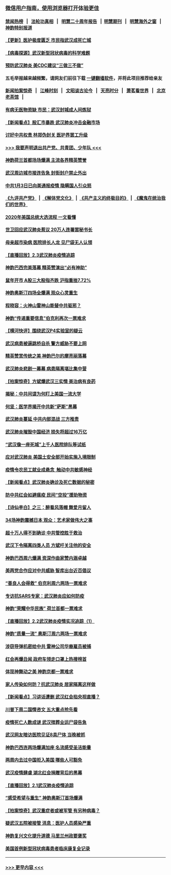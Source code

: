 ### [微信用户指南，使用浏览器打开体验更佳](https://github.com/gfw-breaker/banned-news1/blob/master/indexes/wechat-guide.md?t=0)
#### [禁闻热榜](热点新闻.md?t=0)  &nbsp;&nbsp;|&nbsp;&nbsp; [法轮功真相](https://github.com/gfw-breaker/truth/blob/master/README.md?t=0) &nbsp;&nbsp;|&nbsp;&nbsp; [明慧二十周年报告](https://github.com/gfw-breaker/mh-reports/blob/master/README.md?t=0) &nbsp;&nbsp;|&nbsp;&nbsp;[明慧期刊](https://github.com/gfw-breaker/mh-qikan) &nbsp;&nbsp;|&nbsp;&nbsp; [明慧海外之窗](https://github.com/gfw-breaker/mh-news/blob/master/README.md?t=0) &nbsp;&nbsp;|&nbsp;&nbsp; [神韵特别报道](https://github.com/gfw-breaker/mh-news/blob/master/shenyun.md?t=0)
#### [【更新】医护极度匮乏 市民指武汉成死亡城](../pages/nf4514/n11801312.md?t=02041222) 
#### [【病毒探源】武汉新型冠状病毒的科学难题](../pages/nf4514/n11842176.md?t=02041222) 
#### [预防武汉肺炎 美CDC建议“三做三不做”](../pages/nf4514/n11842700.md?t=02041222) 
#### 五毛举报越来越频繁，请网友们前往下载 [一键翻墙软件](https://github.com/gfw-breaker/ssr-accounts)，并将此项目推荐给亲友
#### [新闻拍案惊奇](https://github.com/gfw-breaker/banned-news1/blob/master/pages/link4.md) &nbsp;&nbsp;|&nbsp;&nbsp; [江峰时刻](https://github.com/gfw-breaker/banned-news1/blob/master/pages/link4.md) &nbsp;&nbsp;|&nbsp;&nbsp; [文昭谈古论今](https://github.com/gfw-breaker/banned-news1/blob/master/pages/link4.md) &nbsp;&nbsp;|&nbsp;&nbsp; [天亮时分](https://github.com/gfw-breaker/banned-news1/blob/master/pages/link4.md) &nbsp;&nbsp;|&nbsp;&nbsp; [萧茗看世界](https://github.com/gfw-breaker/banned-news1/blob/master/pages/link4.md) &nbsp;&nbsp;|&nbsp;&nbsp; [北京老茶馆](https://github.com/gfw-breaker/banned-news1/blob/master/pages/link4.md) &nbsp;&nbsp;|&nbsp;&nbsp; 
#### [有病无医物资缺 市民：武汉封城成人间炼狱](../pages/nf4514/n11839878.md?t=02041222) 
#### [【新闻看点】股汇市暴跌 武汉肺炎冲击金融市场](../pages/nf4514/n11842216.md?t=02041222) 
#### [讨好中共权贵 林郑伪封关 医护界罢工升级](../pages/nf4514/n11842359.md?t=02041222) 
#### [>>> 我要声明退出共产党、共青团、少年队 <<<](https://github.com/begood0513/goodnews/blob/master/quit/letter.md) 
#### [神韵荷兰首都场场爆满 主流各界精英赞誉](../pages/nf4514/n11842287.md?t=02041222) 
#### [武汉周边城市接连告急 封街封户禁止外出](../pages/nf4514/n11842277.md?t=02041222) 
#### [中共1月3日已向美通报疫情 隐瞒国人引众怒](../pages/nf4514/n11841978.md?t=02041222) 
#### [《九评共产党》](https://github.com/begood0513/9ping.md/blob/master/README.md) &nbsp;|&nbsp; [《解体党文化》](../../../../jtdwh.md/blob/master/README.md)  &nbsp;|&nbsp; [《共产主义的终极目的》](../../../../gczydzjmd.md/blob/master/README.md) &nbsp;|&nbsp; [《魔鬼在统治我们的世界》](../../../../mgztzwmdsj.md/blob/master/README.md) 
#### [2020年美国总统大选流程 一文看懂](../pages/nf4514/n11842056.md?t=02041222) 
#### [世卫回应武汉肺炎惹议 20万人连署罢秘书长](../pages/nf4514/n11841664.md?t=02041222) 
#### [母亲超市染病 医院排长人龙 见尸袋无人认领](../pages/nf4514/n11841762.md?t=02041222) 
#### [【直播回放】2.3武汉肺炎疫情追踪](../pages/nf4514/n11841577.md?t=02041222) 
#### [神韵巴西完美落幕 精英赞演出“必有神助”](../pages/nf4514/n11841240.md?t=02041222) 
#### [鼠年开市 A股三大股指齐跌 沪指重挫7.72%](../pages/nf4514/n11840461.md?t=02041222) 
#### [神韵奥斯汀四场全爆满 观众心灵重生](../pages/nf4514/n11841188.md?t=02041222) 
#### [程晓容：火神山雷神山能替中共驱邪？](../pages/nf4514/n11841031.md?t=02041222) 
#### [神韵“传递重要信息”伯克利再次一票难求](../pages/nf4514/n11841111.md?t=02041222) 
#### [【横河快评】围绕武汉P4实验室的疑云](../pages/nf4514/n11840494.md?t=02041222) 
#### [武汉病患被逼跳桥自杀 警方威胁不要上网](../pages/nf4514/n11838521.md?t=02041222) 
#### [精英赞赏传统之美 神韵巴尔的摩亮丽落幕](../pages/nf4514/n11840858.md?t=02041222) 
#### [武汉肺炎悲剧一幕幕 病患隔离堪比集中营](../pages/nf4514/n11838047.md?t=02041222) 
#### [【拍案惊奇】方斌爆武汉三实情 美治病有良药](../pages/nf4514/n11839984.md?t=02041222) 
#### [揭秘：中共间谍为何盯上美国一流大学](../pages/nf4514/n11840270.md?t=02041222) 
#### [何坚：医学界揭开中共新“萨斯”黑幕](../pages/nf4514/n11839868.md?t=02041222) 
#### [武汉肺炎蔓延 中共内部混战 三方推责](../pages/nf4514/n11839612.md?t=02041222) 
#### [武汉肺炎摧毁中国经济 损失将超过16万亿](../pages/nf4514/n11839723.md?t=02041222) 
#### [“武汉像一座死城”上千人医院排队等试纸](../pages/nf4514/n11839724.md?t=02041222) 
#### [应对武汉肺炎 美国土安全部开始实施入境限制](../pages/nf4514/n11839729.md?t=02041222) 
#### [疫情令农民工就业成悬念  触动中共敏感神经](../pages/nf4514/n11839625.md?t=02041222) 
#### [【新闻看点】武汉肺炎确诊及死亡数据的秘密](../pages/nf4514/n11839539.md?t=02041222) 
#### [防中共红会如避瘟疫 民间“空投”援助物资](../pages/nf4514/n11839313.md?t=02041222) 
#### [【诗仙李白】之三：醉看风落帽 舞爱月留人](../pages/nf4514/n11802452.md?t=02041222) 
#### [34场神韵震撼日本 观众：艺术家做伟大之事](../pages/nf4514/n11839579.md?t=02041222) 
#### [超十万人得不到确诊 中共管控胜于救治](../pages/nf4514/n11838462.md?t=02041222) 
#### [武汉下令隔离四类人员 方斌吁关注他的安全](../pages/nf4514/n11838878.md?t=02041222) 
#### [神韵巴西周六爆满 资深作曲家赞内涵卓越](../pages/nf4514/n11839099.md?t=02041222) 
#### [美两党合作应对中共威胁 智库出台近百倡议](../pages/nf4514/n11838437.md?t=02041222) 
#### [“善良人会得救” 伯克利周六两场一票难求](../pages/nf4514/n11839147.md?t=02041222) 
#### [专访抗SARS专家：武汉肺炎应如何防疫](../pages/nf4514/n11831446.md?t=02041222) 
#### [神韵“荣耀中华民族” 荷兰首都一票难求](../pages/nf4514/n11838821.md?t=02041222) 
#### [【直播回放】2.2武汉肺炎疫情实况追踪（1）](../pages/nf4514/n11838871.md?t=02041222) 
#### [神韵“质量一流” 奥斯汀周六两场一票难求](../pages/nf4514/n11838825.md?t=02041222) 
#### [涉窃导弹机密给中共 雷神公司华裔雇员被捕](../pages/nf4514/n11838129.md?t=02041222) 
#### [红会再爆丑闻 政府车领走口罩上热搜榜首](../pages/nf4514/n11837825.md?t=02041222) 
#### [体现神舞动之美 神韵京都一票难求](../pages/nf4514/n11837766.md?t=02041222) 
#### [家人传染如何防？抗武汉肺炎 居家隔离这样做](../pages/nf4514/n11837622.md?t=02041222) 
#### [【新闻看点】习讲话遭删 武汉红会掐央视直播？](../pages/nf4514/n11837573.md?t=02041222) 
#### [川普下周二国情咨文 五大重点抢先看](../pages/nf4514/n11837512.md?t=02041222) 
#### [疫情死亡人数成谜 武汉殡葬业运尸袋告急](../pages/nf4514/n11837536.md?t=02041222) 
#### [武汉网友暗访医院见证8具尸体 当晚被抓](../pages/nf4514/n11837369.md?t=02041222) 
#### [神韵巴西连两场爆满加座 名流感受圣洁能量](../pages/nf4514/n11837388.md?t=02041222) 
#### [两周内去过中国拒入美国 哪些人可豁免](../pages/nf4514/n11837400.md?t=02041222) 
#### [武汉疫情肆虐 湖北红会捐赠背后的黑幕](../pages/nf4514/n11837092.md?t=02041222) 
#### [【直播回放】2.1武汉肺炎疫情追踪](../pages/nf4514/n11837232.md?t=02041222) 
#### [“感受希望与重生” 神韵奥斯汀首场爆满](../pages/nf4514/n11837129.md?t=02041222) 
#### [【拍案惊奇】武汉重症者或被军管 有另种病毒？](../pages/nf4514/n11836502.md?t=02041222) 
#### [疑武汉五院被接管 消息：医护人员感染严重](../pages/nf4514/n11836088.md?t=02041222) 
#### [神韵复兴文化提升道德 马里兰州政要褒奖](../pages/nf4514/n11836893.md?t=02041222) 
#### [美国首例新型冠状病毒患者临床康复全记录](../pages/nf4514/n11836513.md?t=02041222) 

----
#### [ >>> 更早内容 <<< ](../indexes/nf4514-earlier.md)
